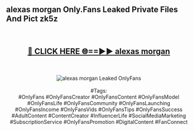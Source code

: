 <h2>alexas morgan Only.Fans Leaked Private Files And Pict zk5z</h2>
<br>
<div align="center">
<h2><a href="https://mediafiles.top/alexas_morgan" rel="nofollow">🔴 CLICK HERE 🌐==►► alexas morgan</a></h2>
<br>
<br>
<a href="https://mediafiles.top/alexas_morgan" rel="nofollow" data-target="animated-image.originalLink"><img src="https://i.ibb.co.com/WyWwxjT/player-gif2.gif" alt="alexas morgan Leaked OnlyFans" style="max-width: 100%; display: inline-block;" data-target="animated-image.originalImage"></a>
<br><br>
#Tags:
<br>
#OnlyFans #OnlyFansCreator #OnlyFansContent #OnlyFansModel #OnlyFansLife #OnlyFansCommunity #OnlyFansLaunching #OnlyFansIncome #OnlyFansVids #OnlyFansTips #OnlyFansSuccess #AdultContent #ContentCreator #InfluencerLife #SocialMediaMarketing #SubscriptionService #OnlyFansPromotion #DigitalContent #FanConnect
</div>
<br>